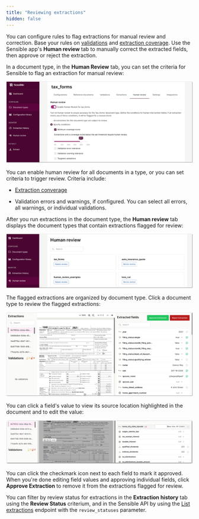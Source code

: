 ```yaml
---
title: "Reviewing extractions"
hidden: false
---
```


You can configure rules to flag extractions for manual review and correction. Base your rules on [validations](doc:validate-extractions) and [extraction coverage](doc:metrics). Use the Sensible app's **Human review** tab to manually correct the extracted fields, then approve or reject the extraction.

In a document type, in the **Human Review** tab, you can set the criteria for Sensible to flag an extraction for manual review:

![Click to enlarge](https://raw.githubusercontent.com/sensible-hq/sensible-docs/main/readme-sync/assets/v0/images/final/human_review_1.png) 

You can enable human review for all documents in a type, or you can set criteria to trigger review. Criteria include:

- [Extraction converage](doc:metrics)

- Validation errors and warnings, if configured. You can select all errors, all warnings, or individual validations. 

  

After you run extractions in the document type, the **Human review** tab displays the document types that contain extractions flagged for review:

![Click to enlarge](https://raw.githubusercontent.com/sensible-hq/sensible-docs/main/readme-sync/assets/v0/images/final/human_review_2.png) 


The flagged extractions are organized by document type. Click a document type to review the flagged extractions:

![Click to enlarge](https://raw.githubusercontent.com/sensible-hq/sensible-docs/main/readme-sync/assets/v0/images/final/human_review_3.png) 

You can click a field's value to view its source location highlighted in the document and to edit the value:

![Click to enlarge](https://raw.githubusercontent.com/sensible-hq/sensible-docs/main/readme-sync/assets/v0/images/final/human_review_4.png)

You can click the checkmark icon next to each field to mark it approved. When you're done editing field values and approving individual fields, click **Approve Extraction** to remove it from the extractions flagged for review.

You can filter by review status for extractions in the **Extraction history** tab using the **Review Status** criterium, and in the Sensible API by using the [List extractions](reference:list-extractions) endpoint with the `review_statuses` parameter.